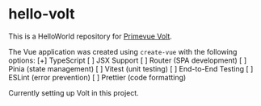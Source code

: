 # hello-volt

This is a HelloWorld repository for [Primevue Volt](https://volt.primevue.org/).

The Vue application was created using `create-vue` with the following options:
[+] TypeScript
[ ] JSX Support
[ ] Router (SPA development)
[ ] Pinia (state management)
[ ] Vitest (unit testing)
[ ] End-to-End Testing
[ ] ESLint (error prevention)
[ ] Prettier (code formatting)

Currently setting up Volt in this project.

